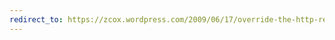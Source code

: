 ```yaml
---
redirect_to: https://zcox.wordpress.com/2009/06/17/override-the-http-request-method-in-jersey/
---
```

